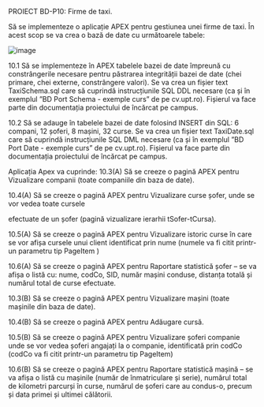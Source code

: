 PROIECT BD-P10: Firme de taxi.



Să se implementeze o aplicație APEX pentru gestiunea unei firme de taxi. În acest scop se va crea o
bază de date cu următoarele tabele:

![image](https://github.com/Linu03/databases_project/assets/163161692/bfbac2c6-b12d-4d6a-9b3c-f08bb3ec443b)


10.1 Să se implementeze în APEX tabelele bazei de date împreună cu constrângerile necesare
pentru păstrarea integrității bazei de date (chei primare, chei externe, constrângere valori). Se va crea
un fișier text TaxiSchema.sql care să cuprindă instrucțiunile SQL DDL necesare (ca și în exemplul ”BD
Port Schema - exemple curs” de pe cv.upt.ro). Fișierul va face parte din documentația proiectului de
încărcat pe campus.


10.2 Să se adauge în tabelele bazei de date folosind INSERT din SQL: 6 compani, 12 șoferi, 8
mașini, 32 curse. Se va crea un fișier text TaxiDate.sql care să cuprindă instrucțiunile SQL DML
necesare (ca și în exemplul ”BD Port Date - exemple curs” de pe cv.upt.ro). Fișierul va face parte din
documentația proiectului de încărcat pe campus.

Aplicația Apex va cuprinde:
10.3(A) Să se creeze o pagină APEX pentru Vizualizare companii (toate companiile din baza de date).

10.4(A) Să se creeze o pagină APEX pentru Vizualizare curse șofer, unde se vor vedea toate cursele

efectuate de un șofer (pagină vizualizare ierarhii tSofer-tCursa).

10.5(A) Să se creeze o pagină APEX pentru Vizualizare istoric curse în care se vor afișa cursele unui
client identificat prin nume (numele va fi citit printr-un parametru tip PageItem )

10.6(A) Să se creeze o pagină APEX pentru Raportare statistică șofer – se va afișa o listă cu: nume,
codCo, SID, număr mașini conduse, distanța totală și numărul total de curse efectuate.




10.3(B) Să se creeze o pagină APEX pentru Vizualizare mașini (toate mașinile din baza de date).

10.4(B) Să se creeze o pagină APEX pentru Adăugare cursă.

10.5(B) Să se creeze o pagină APEX pentru Vizualizare șoferi companie unde se vor vedea șoferi
angajați la o companie, identificată prin codCo (codCo va fi citit printr-un parametru tip PageItem)

10.6(B) Să se creeze o pagină APEX pentru Raportare statistică mașină – se va afișa o listă cu
mașinile (număr de înmatriculare și serie), numărul total de kilometri parcurși în curse, numărul de
șoferi care au condus-o, precum și data primei și ultimei călătorii.
